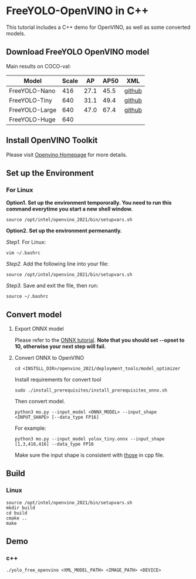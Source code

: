 # FreeYOLO-OpenVINO in C++

This tutorial includes a C++ demo for OpenVINO, as well as some converted models.

## Download FreeYOLO OpenVINO model
Main results on COCO-val:

| Model          |  Scale  |    AP    |    AP50    |  XML  |
|----------------|---------|----------|------------|----------|
| FreeYOLO-Nano  |  416    |   27.1   |   45.5     | [github](https://github.com/yjh0410/FreeYOLO/releases/download/weight/yolo_free_nano_openvino.zip) |
| FreeYOLO-Tiny  |  640    |   31.1   |   49.4     | [github](https://github.com/yjh0410/FreeYOLO/releases/download/weight/yolo_free_tiny_openvino.zip) |
| FreeYOLO-Large |  640    |   47.0   |   67.4     | [github](https://github.com/yjh0410/FreeYOLO/releases/download/weight/yolo_free_large_openvino.zip) |
| FreeYOLO-Huge  |  640    |      |        |  |

## Install OpenVINO Toolkit

Please visit [Openvino Homepage](https://docs.openvinotoolkit.org/latest/get_started_guides.html) for more details.

## Set up the Environment

### For Linux

**Option1. Set up the environment tempororally. You need to run this command everytime you start a new shell window.**

```shell
source /opt/intel/openvino_2021/bin/setupvars.sh
```

**Option2. Set up the environment permenantly.**

*Step1.* For Linux:
```shell
vim ~/.bashrc 
```

*Step2.* Add the following line into your file:

```shell
source /opt/intel/openvino_2021/bin/setupvars.sh
```

*Step3.* Save and exit the file, then run:

```shell
source ~/.bashrc
```


## Convert model

1. Export ONNX model
   
   Please refer to the [ONNX tutorial](../../ONNXRuntime). **Note that you should set --opset to 10, otherwise your next step will fail.**

2. Convert ONNX to OpenVINO 

   ``` shell
   cd <INSTSLL_DIR>/openvino_2021/deployment_tools/model_optimizer
   ```

   Install requirements for convert tool

   ```shell
   sudo ./install_prerequisites/install_prerequisites_onnx.sh
   ```

   Then convert model.
   ```shell
   python3 mo.py --input_model <ONNX_MODEL> --input_shape <INPUT_SHAPE> [--data_type FP16]
   ```
   For example:
   ```shell
   python3 mo.py --input_model yolox_tiny.onnx --input_shape [1,3,416,416] --data_type FP16
   ```  

   Make sure the input shape is consistent with [those](yolo_free_openvino.cpp#L24-L25) in cpp file. 

## Build 

### Linux
```shell
source /opt/intel/openvino_2021/bin/setupvars.sh
mkdir build
cd build
cmake ..
make
```

## Demo

### c++

```shell
./yolo_free_openvino <XML_MODEL_PATH> <IMAGE_PATH> <DEVICE>
```
